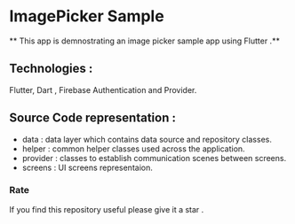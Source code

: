 # ImagePicker Sample

** This app is demnostrating an image picker sample app using Flutter .**

##  Technologies :

Flutter, Dart , Firebase Authentication and Provider.

##  Source Code representation :

- data : data layer which contains data source and repository classes.
- helper : common helper classes used across the application.
- provider : classes to establish communication scenes between screens.
- screens : UI screens representaion.

### Rate

If you find this repository useful please give it a star .
